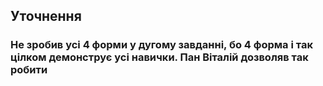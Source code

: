 ## Уточнення
### Не зробив усі 4 форми у дугому завданні, бо 4 форма і так цілком демонструє усі навички. Пан Віталій дозволяв так робити
